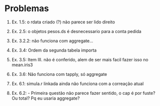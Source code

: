 Problemas
=========

1. Ex. 1.5: o rdata criado (?) não parece ser lido direito

2. Ex. 2.5: o objetos pesos.ds é desnecessario para a conta pedida

3. Ex. 3.2.2: não funciona com aggregate...

4. Ex. 3.4: Ordem da segunda tabela importa

5. Ex. 3.5: Item III. não é conferido, alem de ser mais facil fazer isso no mean.iris3

6. Ex. 3.6: Não funciona com tapply, só aggregate

7. Ex. 6.1: simula.r linkada ainda não funciona com a correação atual

8. Ex. 6.2: - Primeira questão não parece fazer sentido, o cap é por fuste? Ou total? Pq eu usaria aggregate?
